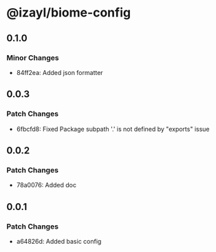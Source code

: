 # @izayl/biome-config

## 0.1.0

### Minor Changes

- 84ff2ea: Added json formatter

## 0.0.3

### Patch Changes

- 6fbcfd8: Fixed Package subpath '.' is not defined by "exports" issue

## 0.0.2

### Patch Changes

- 78a0076: Added doc

## 0.0.1

### Patch Changes

- a64826d: Added basic config
